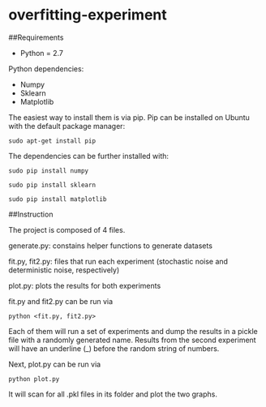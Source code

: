 # overfitting-experiment

##Requirements

- Python = 2.7

Python dependencies:
- Numpy
- Sklearn
- Matplotlib
  

The easiest way to install them is via pip. Pip can be installed on Ubuntu with the default package manager:

`sudo apt-get install pip`

The dependencies can be further installed with:

`sudo pip install numpy`

`sudo pip install sklearn`

`sudo pip install matplotlib`

##Instruction

The project is composed of 4 files.

generate.py: constains helper functions to generate datasets

fit.py, fit2.py: files that run each experiment (stochastic noise and deterministic noise, respectively)

plot.py: plots the results for both experiments

fit.py and fit2.py can be run via

`python <fit.py, fit2.py>`

Each of them will run a set of experiments and dump the results in a pickle file with a randomly generated name. Results from the second experiment will have an underline (_) before the random string of numbers.

Next, plot.py can be run via

`python plot.py`

It will scan for all .pkl files in its folder and plot the two graphs.
